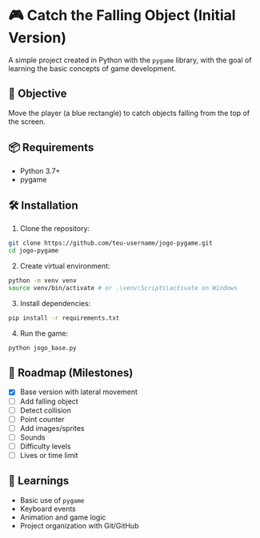 # 🎮 Catch the Falling Object (Initial Version)

A simple project created in Python with the `pygame` library, with the goal of learning the basic concepts of game development.

## 🚀 Objective
Move the player (a blue rectangle) to catch objects falling from the top of the screen.

## 📦 Requirements

- Python 3.7+
- pygame

## 🛠️ Installation

1. Clone the repository:
```bash
git clone https://github.com/teu-username/jogo-pygame.git
cd jogo-pygame
```

2. Create virtual environment:
```bash
python -m venv venv
source venv/bin/activate # or .\venv\Scripts\activate on Windows
```

3. Install dependencies:
```bash
pip install -r requirements.txt
```

4. Run the game:
```bash
python jogo_base.py
```

## 📌 Roadmap (Milestones)

- [x] Base version with lateral movement
- [ ] Add falling object
- [ ] Detect collision
- [ ] Point counter
- [ ] Add images/sprites
- [ ] Sounds
- [ ] Difficulty levels
- [ ] Lives or time limit

## 🧠 Learnings

- Basic use of `pygame`
- Keyboard events
- Animation and game logic
- Project organization with Git/GitHub